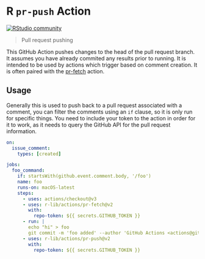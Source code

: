 # R `pr-push` Action

[![RStudio community](https://img.shields.io/badge/community-github--actions-blue?style=social&logo=rstudio&logoColor=75AADB)](https://community.rstudio.com/new-topic?category=Package%20development&tags=github-actions)

> Pull request pushing

This GitHub Action pushes changes to the head of the pull request branch. It
assumes you have already commited any results prior to running. It is intended
to be used by actions which trigger based on comment creation. It is often
paired with the
[pr-fetch](https://github.com/r-lib/actions/tree/v2/pr-fetch) action.

## Usage

Generally this is used to push back to a pull request associated with a
comment, you can filter the comments using an `if` clause, so it is only run for
specific things. You need to include your token to the action in order for it
to work, as it needs to query the GitHub API for the pull request information.

```yaml
on:
  issue_comment:
    types: [created]

jobs:
  foo_command:
    if: startsWith(github.event.comment.body, '/foo')
    name: foo
    runs-on: macOS-latest
    steps:
      - uses: actions/checkout@v3
      - uses: r-lib/actions/pr-fetch@v2
        with:
          repo-token: ${{ secrets.GITHUB_TOKEN }}
      - run: |
        echo "hi" > foo
        git commit -m 'foo added' --author 'GitHub Actions <actions@github.com>'
      - uses: r-lib/actions/pr-push@v2
        with:
          repo-token: ${{ secrets.GITHUB_TOKEN }}
```
